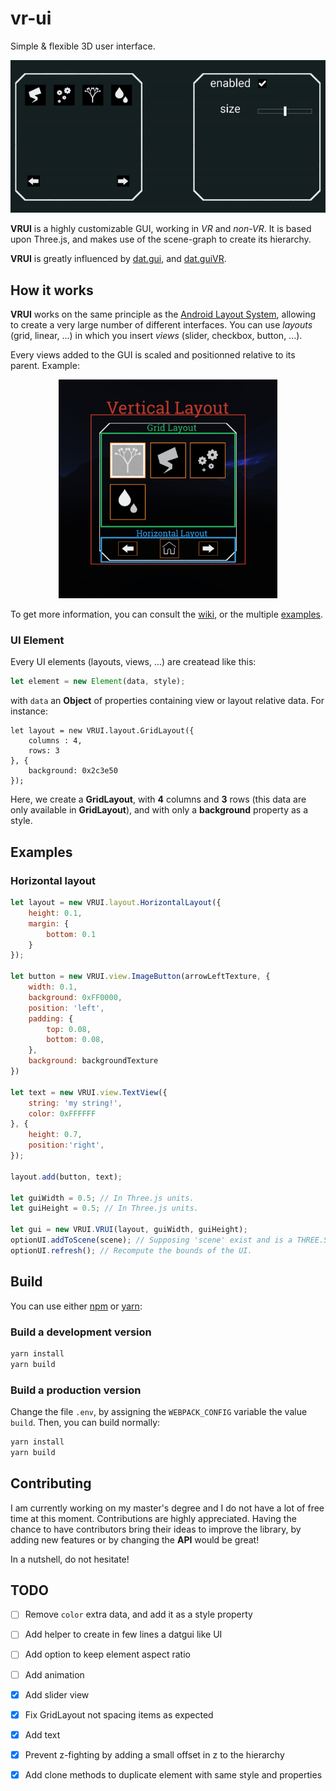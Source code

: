 # vr-ui
Simple &amp; flexible 3D user interface.

<p align="center">
  <img width="700" src="preview.gif">
</p>

**VRUI** is a highly customizable GUI, working in *VR* and *non-VR*. It is based upon Three.js, and makes use of the scene-graph to create its hierarchy.

**VRUI** is greatly influenced by [dat.gui](https://github.com/dataarts/dat.gui), and [dat.guiVR](https://github.com/dataarts/dat.guiVR).

## How it works

**VRUI** works on the same principle as the [Android Layout System](https://developer.android.com/guide/topics/ui/declaring-layout.html), allowing to create a very large number of different interfaces. You can use *layouts* (grid, linear, ...) in which you insert *views* (slider, checkbox, button, ...).

Every views added to the GUI is scaled and positionned relative to its parent. Example:
<p align="center">
  <img width="350" src="layout-example.jpg">
</p>

To get more information, you can consult the [wiki](https://github.com/artflow-vr/vr-ui/wiki), or the multiple [examples](https://github.com/artflow-vr/vr-ui/tree/master/examples).

### UI Element

Every UI elements (layouts, views, ...) are createad like this:
```javascript
let element = new Element(data, style);
```

with `data` an **Object** of properties containing view or layout relative data. For instance:
```
let layout = new VRUI.layout.GridLayout({
    columns : 4,
    rows: 3
}, {
    background: 0x2c3e50
});
```
Here, we create a **GridLayout**, with **4** columns and **3** rows (this data are only available in **GridLayout**), and with only a **background** property as a style.

## Examples

### Horizontal layout

```javascript
let layout = new VRUI.layout.HorizontalLayout({
    height: 0.1,
    margin: {
        bottom: 0.1
    }
});

let button = new VRUI.view.ImageButton(arrowLeftTexture, {
    width: 0.1,
    background: 0xFF0000,
    position: 'left',
    padding: {
        top: 0.08,
        bottom: 0.08,
    },
    background: backgroundTexture
})

let text = new VRUI.view.TextView({
    string: 'my string!',
    color: 0xFFFFFF
}, {
    height: 0.7,
    position:'right',
});

layout.add(button, text);

let guiWidth = 0.5; // In Three.js units.
let guiHeight = 0.5; // In Three.js units.

let gui = new VRUI.VRUI(layout, guiWidth, guiHeight);
optionUI.addToScene(scene); // Supposing 'scene' exist and is a THREE.Scene
optionUI.refresh(); // Recompute the bounds of the UI.

```

## Build

You can use either [npm](https://www.npmjs.com/) or [yarn](https://www.npmjs.com/):

### Build a development version
```sh
yarn install
yarn build
```

### Build a production version
Change the file `.env`, by assigning the `WEBPACK_CONFIG` variable the value `build`.
Then, you can build normally:
```sh
yarn install
yarn build
```

## Contributing

I am currently working on my master's degree and I do not have a lot of free time at this moment. Contributions are highly appreciated. Having the chance to have contributors bring their ideas to improve the library, by adding new features or by changing the **API** would be great!

In a nutshell, do not hesitate!

## TODO

* [ ] Remove `color` extra data, and add it as a style property
* [ ] Add helper to create in few lines a datgui like UI
* [ ] Add option to keep element aspect ratio
* [ ] Add animation

* [X] Add slider view
* [X] Fix GridLayout not spacing items as expected
* [X] Add text
* [X] Prevent z-fighting by adding a small offset in z to the hierarchy
* [X] Add clone methods to duplicate element with same style and properties
